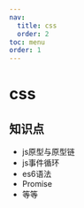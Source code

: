 ```yaml
---
nav:
  title: css
  order: 2
toc: menu
order: 1
---
```


# css

## 知识点

- js原型与原型链
- js事件循环
- es6语法
- Promise
- 等等